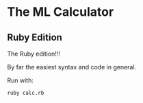 # The ML Calculator
## Ruby Edition

The Ruby edition!!!

By far the easiest syntax and code in general.

Run with:

    ruby calc.rb
